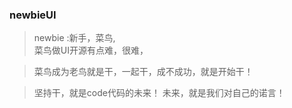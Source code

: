 ### newbieUI
>newbie :新手，菜鸟,  
>菜鸟做UI开源有点难，很难，   

>菜鸟成为老鸟就是干，一起干，成不成功，就是开始干！  

>坚持干，就是code代码的未来！
>未来，就是我们对自己的诺言！
